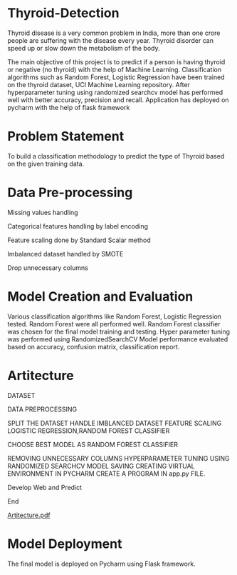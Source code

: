 # Thyroid-Detection
Thyroid disease is a very common problem in India, more than one crore people are suffering with the disease every year. Thyroid disorder can speed up or slow down the metabolism of the body.

The main objective of this project is to predict if a person is having thyroid or negative (no thyroid) with the help of Machine Learning. Classification algorithms such as Random Forest, Logistic Regression have been trained on the thyroid dataset, UCI Machine Learning repository. After hyperparameter tuning using randomized searchcv model has performed well with better accuracy, precision and recall. Application has deployed on pycharm with the help of flask framework

# Problem Statement
To build a classification methodology to predict the type of Thyroid based on the given training data.
# Data Pre-processing
Missing values handling

Categorical features handling by label encoding

Feature scaling done by Standard Scalar method

Imbalanced dataset handled by SMOTE

Drop unnecessary columns

# Model Creation and Evaluation
Various classification algorithms like Random Forest, Logistic Regression tested.
Random Forest were all performed well. Random Forest classifier was chosen for the final model training and testing.
Hyper parameter tuning was performed using RandomizedSearchCV
Model performance evaluated based on accuracy, confusion matrix, classification report.

# Artitecture	
                                
DATASET	

DATA PREPROCESSING	


SPLIT THE DATASET
HANDLE     IMBLANCED DATASET
FEATURE SCALING
LOGISTIC REGRESSION,RANDOM FOREST CLASSIFIER
                                      
CHOOSE BEST MODEL AS RANDOM FOREST CLASSIFIER

REMOVING UNNECESSARY COLUMNS
HYPERPARAMETER TUNING USING RANDOMIZED SEARCHCV
MODEL SAVING
CREATING VIRTUAL ENVIRONMENT IN PYCHARM
CREATE A PROGRAM IN app.py FILE.

Develop Web and Predict

End
                                                                                                       
    
																					 
																					 
      
[Artitecture.pdf](https://github.com/Sumit1234-eng/Thyroid_disease_detection/files/7792459/Artitecture.pdf)

# Model Deployment
The final model is deployed on Pycharm using Flask framework.
 
